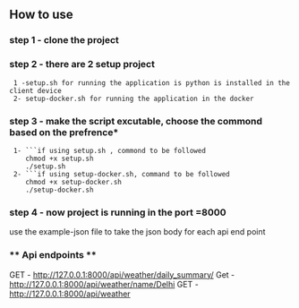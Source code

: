 ## **How to use**
 ### **step 1 - clone the project**
 ### **step 2 - there are 2 setup project**
     1 -setup.sh for running the application is python is installed in the client device 
     2- setup-docker.sh for running the application in the docker 
 ### **step 3 - make the script excutable, choose the commond based on the prefrence***
     1- ```if using setup.sh , commond to be followed 
        chmod +x setup.sh
        ./setup.sh
     2- ```if using setup-docker.sh, command to be followed 
        chmod +x setup-docker.sh
        ./setup-docker.sh
### **step 4 - now project is running in the port =8000**
use the example-json file to take the json body for each api end point

### ** Api endpoints **
GET - http://127.0.0.1:8000/api/weather/daily_summary/
Get - http://127.0.0.1:8000/api/weather/name/Delhi
GET - http://127.0.0.1:8000/api/weather
